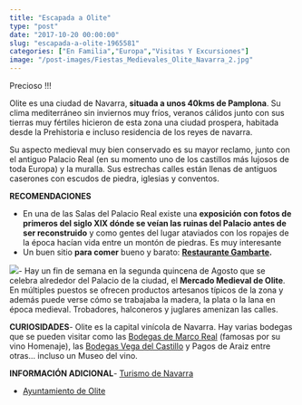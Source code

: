 ```yaml
---
title: "Escapada a Olite"
type: "post"
date: "2017-10-20 00:00:00"
slug: "escapada-a-olite-1965581"
categories: ["En Familia","Europa","Visitas Y Excursiones"]
image: "/post-images/Fiestas_Medievales_Olite_Navarra_2.jpg"
---
```


   
  
Precioso !!!  
  
Olite es una ciudad de Navarra, **situada a unos 40kms de Pamplona**. Su clima mediterráneo sin inviernos muy fríos, veranos cálidos junto con sus tierras muy fértiles hicieron de esta zona una ciudad prospera, habitada desde la Prehistoria e incluso residencia de los reyes de navarra.  
  
Su aspecto medieval muy bien conservado es su mayor reclamo, junto con el antiguo Palacio Real (en su momento uno de los castillos más lujosos de toda Europa) y la muralla. Sus estrechas calles están llenas de antiguos caserones con escudos de piedra, iglesias y conventos.  
  
 **RECOMENDACIONES**

- En una de las Salas del Palacio Real existe una **exposición con fotos de primeros del siglo XIX dónde se veían las ruinas del Palacio antes de ser reconstruido** y como gentes del lugar ataviados con los ropajes de la época hacían vida entre un montón de piedras. Es muy interesante
- Un buen sitio **para comer** bueno y barato: **[Restaurante Gambarte](https://www.tripadvisor.es/Restaurant_Review-g319804-d989319-Reviews-Gambarte-Olite_Navarra.html).**

![](/post-images/Fiestas_Medievales_Olite_Navarra_2.jpg)- Hay un fin de semana en la segunda quincena de Agosto que se celebra alrededor del Palacio de la ciudad, el **Mercado Medieval de Olite**. En múltiples puestos se ofrecen productos artesanos típicos de la zona y además puede verse cómo se trabajaba la madera, la plata o la lana en época medieval. Trobadores, halconeros y juglares amenizan las calles.

 **CURIOSIDADES**- Olite es la capital vinícola de Navarra. Hay varias bodegas que se pueden visitar como las [Bodegas de Marco Real](http://www.familiabelasco.com/) (famosas por su vino Homenaje), las [Bodegas Vega del Castillo](http://www.vegadelcastillo.com/Inicio.html) y Pagos de Araiz entre otras... incluso un Museo del vino.

**INFORMACIÓN ADICIONAL**- [ Turismo de Navarra](http://www.turismo.navarra.es/esp/organice-viaje/recurso/Localidad/2466/Olite.htm)
- [Ayuntamiento de Olite](http://www.olite.es/es/)